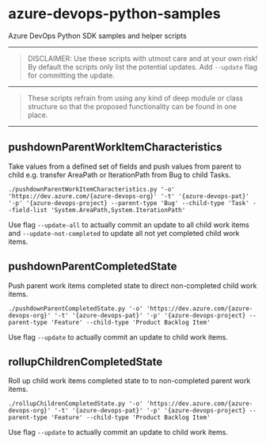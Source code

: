 # azure-devops-python-samples

Azure DevOps Python SDK samples and helper scripts

---

> DISCLAIMER: Use these scripts with utmost care and at your own risk!
> By default the scripts only list the potential updates. Add `--update` flag for committing the update.

---

> These scripts refrain from using any kind of deep module or class structure so that the proposed functionality can be found in one place.

---

## pushdownParentWorkItemCharacteristics

Take values from a defined set of fields and push values from parent to child e.g. transfer AreaPath or IterationPath from Bug to child Tasks.

```shell
./pushdownParentWorkItemCharacteristics.py '-o' 'https://dev.azure.com/{azure-devops-org}' '-t' '{azure-devops-pat}' '-p' '{azure-devops-project} --parent-type 'Bug' --child-type 'Task' --field-list 'System.AreaPath,System.IterationPath'
```

Use flag `--update-all` to actually commit an update to all child work items and `--update-not-completed` to update all not yet completed child work items.

## pushdownParentCompletedState

Push parent work items completed state to direct non-completed child work items.

```shell
./pushdownParentCompletedState.py '-o' 'https://dev.azure.com/{azure-devops-org}' '-t' '{azure-devops-pat}' '-p' '{azure-devops-project} --parent-type 'Feature' --child-type 'Product Backlog Item'
```

Use flag `--update` to actually commit an update to child work items.

## rollupChildrenCompletedState

Roll up child work items completed state to to non-completed parent work items.

```shell
./rollupChildrenCompletedState.py '-o' 'https://dev.azure.com/{azure-devops-org}' '-t' '{azure-devops-pat}' '-p' '{azure-devops-project} --parent-type 'Feature' --child-type 'Product Backlog Item'
```

Use flag `--update` to actually commit an update to child work items.
